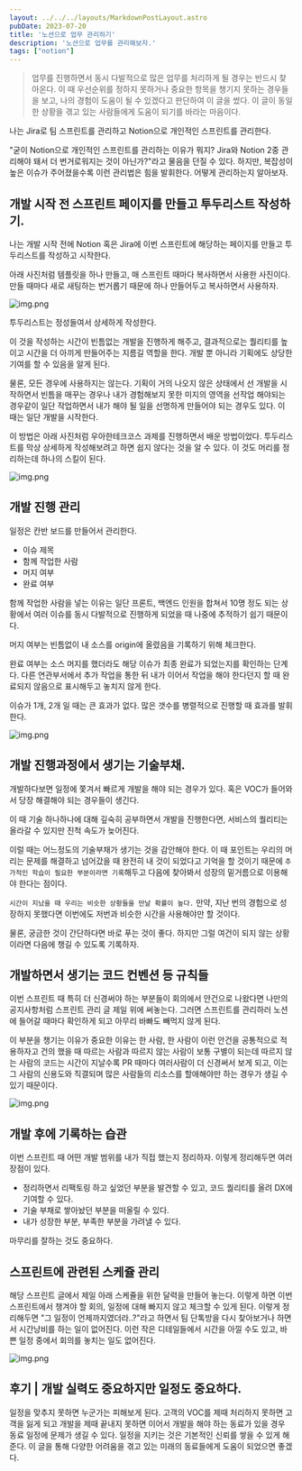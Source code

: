 ```yaml
---
layout: ../../../layouts/MarkdownPostLayout.astro
pubDate: 2023-07-20
title: '노션으로 업무 관리하기'
description: '노션으로 업무를 관리해보자.'
tags: ["notion"]
---
```


> 업무를 진행하면서 동시 다발적으로 많은 업무를 처리하게 될 경우는 반드시 찾아온다. 이 때 우선순위를 정하지 못하거나 중요한 항목을 챙기지 못하는 경우들을 보고, 나의 경험이 도움이 될 수 있겠다고 판단하여 이 글을 썼다. 이 글이 동일한 상황을 겪고 있는 사람들에게 도움이 되기를 바라는 마음이다.

나는 Jira로 팀 스프린트를 관리하고 Notion으로 개인적인 스프린트를 관리한다.

"굳이 Notion으로 개인적인 스프린트를 관리하는 이유가 뭐지? Jira와 Notion 2중 관리해야 돼서 더 번거로워지는 것이 아닌가?"라고 물음을 던질 수 있다. 하지만, 복잡성이 높은 이슈가 주어졌을수록 이런 관리법은 힘을 발휘한다. 어떻게 관리하는지 알아보자.

## 개발 시작 전 스프린트 페이지를 만들고 투두리스트 작성하기.

나는 개발 시작 전에 Notion 혹은 Jira에 이번 스프린트에 해당하는 페이지를 만들고 투두리스트를 작성하고 시작한다. 

아래 사진처럼 템플릿을 하나 만들고, 매 스프린트 때마다 복사하면서 사용한 사진이다. 만들 때마다 새로 새팅하는 번거롭기 때문에 하나 만들어두고 복사하면서 사용하자.

![img.png](../images/sprint-1.png)

투두리스트는 정성들여서 상세하게 작성한다.

이 것을 작성하는 시간이 빈틈없는 개발을 진행하게 해주고, 결과적으로는 퀄리티를 높이고 시간을 더 아끼게 만들어주는 지름길 역할을 한다. 개발 뿐 아니라 기획에도 상당한 기여를 할 수 있음을 알게 된다.

물론, 모든 경우에 사용하지는 않는다. 기획이 거의 나오지 않은 상태에서 선 개발을 시작하면서 빈틈을 매꾸는 경우나 내가 경험해보지 못한 미지의 영역을 선작업 해야되는 경우같이 일단 작업하면서 내가 해야 될 일을 선명하게 만들어야 되는 경우도 있다. 이 때는 일단 개발을 시작한다.

이 방법은 아래 사진처럼 우아한테크코스 과제를 진행하면서 배운 방법이었다. 투두리스트를 막상 상세하게 작성해보려고 하면 쉽지 않다는 것을 알 수 있다. 이 것도 머리를 정리하는데 하나의 스킬이 된다.

![img.png](../images/sprint-0.png)



## 개발 진행 관리

일정은 칸반 보드를 만들어서 관리한다.

- 이슈 제목
- 함께 작업한 사람
- 머지 여부
- 완료 여부 

함께 작업한 사람을 넣는 이유는 일단 프론트, 백엔드 인원을 합쳐서 10명 정도 되는 상황에서 여러 이슈를 동시 다발적으로 진행하게 되었을 때 나중에 추적하기 쉽기 때문이다.

머지 여부는 빈틈없이 내 소스를 origin에 올렸음을 기록하기 위해 체크한다.

완료 여부는 소스 머지를 했더라도 해당 이슈가 최종 완료가 되었는지를 확인하는 단계다. 다른 연관부서에서 추가 작업을 통한 뒤 내가 이어서 작업을 해야 한다던지 할 때 완료되지 않음으로 표시해두고 놓치지 않게 한다. 

이슈가 1개, 2개 일 때는 큰 효과가 없다. 많은 갯수를 병렬적으로 진행할 때 효과를 발휘한다. 

![img.png](../images/sprint-3.png)


## 개발 진행과정에서 생기는 기술부채.

개발하다보면 일정에 쫓겨서 빠르게 개발을 해야 되는 경우가 있다. 혹은 VOC가 들어와서 당장 해결해야 되는 경우들이 생긴다.

이 때 기술 하나하나에 대해 깊숙히 공부하면서 개발을 진행한다면, 서비스의 퀄리티는 올라갈 수 있지만 진척 속도가 늦어진다.

이럴 때는 어느정도의 기술부채가 생기는 것을 감안해야 한다. 이 때 포인트는 우리의 머리는 문제를 해결하고 넘어갔을 때 완전히 내 것이 되었다고 기억을 할 것이기 때문에 `추가적인 학습이 필요한 부분이라면 기록`해두고 다음에 찾아봐서 성장의 밑거름으로 이용해야 한다는 점이다.

`시간이 지났을 때 우리는 비슷한 상황들을 만날 확률이 높다.` 만약, 지난 번의 경험으로 성장하지 못했다면 이번에도 저번과 비슷한 시간을 사용해야만 할 것이다.

물론, 궁금한 것이 간단하다면 바로 푸는 것이 좋다. 하지만 그럴 여건이 되지 않는 상황이라면 다음에 챙길 수 있도록 기록하자.

## 개발하면서 생기는 코드 컨벤션 등 규칙들

이번 스프린트 때 특히 더 신경써야 하는 부분들이 회의에서 안건으로 나왔다면 나만의 공지사항처럼 스프린트 관리 글 제일 위에 써놓는다. 그러면 스프린트를 관리하러 노션에 들어갈 때마다 확인하게 되고 아무리 바빠도 빼먹지 않게 된다.

이 부분을 챙기는 이유가 중요한 이유는 한 사람, 한 사람이 이런 안건을 공통적으로 적용하자고 건의 했을 때 따르는 사람과 따르지 않는 사람이 보통 구별이 되는데 따르지 않는 사람의 코드는 시간이 지날수록 PR 때마다 여러사람이 더 신경써서 보게 되고, 이는 그 사람의 신용도와 직결되며 많은 사람들의 리소스를 할애해야만 하는 경우가 생길 수 있기 때문이다.

![img.png](../images/sprint-2.png)

## 개발 후에 기록하는 습관

이번 스프린트 때 어떤 개발 범위를 내가 직접 했는지 정리하자.
이렇게 정리해두면 여러 장점이 있다.

- 정리하면서 리팩토링 하고 싶었던 부분을 발견할 수 있고, 코드 퀄리티를 올려 DX에 기여할 수 있다.
- 기술 부채로 쌓아놨던 부분을 떠올릴 수 있다.
- 내가 성장한 부분, 부족한 부분을 가려낼 수 있다.

마무리를 잘하는 것도 중요하다.


## 스프린트에 관련된 스케쥴 관리

해당 스프린트 글에서 제일 아래 스케쥴을 위한 달력을 만들어 놓는다. 이렇게 하면 이번 스프린트에서 챙겨야 할 회의, 일정에 대해 빠지지 않고 체크할 수 있게 된다. 이렇게 정리해두면 "그 일정이 언제까지였더라..?"라고 하면서 팀 단톡방을 다시 찾아보거나 하면서 시간낭비를 하는 일이 없어진다. 이런 작은 디테일들에서 시간을 아낄 수도 있고, 바쁜 일정 중에서 회의를 놓치는 일도 없어진다.

![img.png](../images/sprint-schedule.png)

## 후기 | 개발 실력도 중요하지만 일정도 중요하다.

일정을 맞추지 못하면 누군가는 피해보게 된다. 고객의 VOC를 제때 처리하지 못하면 고객을 잃게 되고 개발을 제때 끝내지 못하면 이어서 개발을 해야 하는 동료가 있을 경우 동료 일정에 문제가 생길 수 있다. 일정을 지키는 것은 기본적인 신뢰를 쌓을 수 있게 해준다. 이 글을 통해 다양한 어려움을 겪고 있는 미래의 동료들에게 도움이 되었으면 좋겠다.
